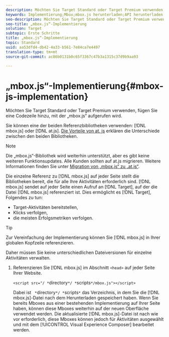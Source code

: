 ```yaml
---
description: Möchten Sie Target Standard oder Target Premium verwenden, fügen Sie eine Codezeile hinzu, mit der „mbox.js“ aufgerufen wird.
keywords: Implementierung;Mbox;mbox.js herunterladen;API herunterladen;mbox.js-API
seo-description: Möchten Sie Target Standard oder Target Premium verwenden, fügen Sie eine Codezeile hinzu, mit der „mbox.js“ aufgerufen wird.
seo-title: „mbox.js“-Implementierung
solution: Target
subtopic: Erste Schritte
title: „mbox.js“-Implementierung
topic: Standard
uuid: aa53dfd4-db42-4a33-b561-7e84ca7e4497
translation-type: tm+mt
source-git-commit: ac86b0131b0c65f3367c47b3a1315c37d9b9aa93

---
```



# „mbox.js“-Implementierung{#mbox-js-implementation}

Möchten Sie Target Standard oder Target Premium verwenden, fügen Sie eine Codezeile hinzu, mit der „mbox.js“ aufgerufen wird.

Sie können eine der beiden Referenzbibliotheken verwenden: [!DNL mbox.js] oder [!DNL at.js]. [Die Vorteile von at. js](/help/c-implementing-target/c-implementing-target-for-client-side-web/t-mbox-download/c-target-atjs-implementation/target-atjs-implementation.md#benefits) erklären die Unterschiede zwischen den beiden Bibliotheken.

>[!NOTE]
>
>Die „mbox.js“-Bibliothek wird weiterhin unterstützt, aber es gibt keine weiteren Funktionsupdates. Alle Kunden sollten auf at.js migrieren. Weitere Informationen finden Sie unter [Migration von „mbox.js“ zu „at.js“](../../../c-implementing-target/c-implementing-target-for-client-side-web/t-mbox-download/c-target-atjs-implementation/target-migrate-atjs.md#task_DE55DCE9AC2F49728395665DE1B1E6EA).

Die einzelne Referenz zu [!DNL mbox.js] auf jeder Seite stellt die Bibliotheken bereit, die für alle Ihre Aktivitäten erforderlich sind. [!DNL mbox.js] sendet auf jeder Seite einen Aufruf an [!DNL Target], auf der die Datei [!DNL mbox.js] referenziert ist. Dies ermöglicht es [!DNL Target], Folgendes zu tun:

* Target-Aktivitäten bereitstellen,
* Klicks verfolgen,
* die meisten Erfolgsmetriken verfolgen.

>[!TIP]
>
>Zur Vereinfachung der Implementierung können Sie [!DNL mbox.js] in Ihrer globalen Kopfzeile referenzieren.

Daher müssen Sie keine unterschiedlichen Dateiversionen für einzelne Aktivitäten verwalten.

1. Referenzieren Sie [!DNL mbox.js] im Abschnitt `<head>` auf jeder Seite Ihrer Website.

   `<script src="/ *`directory`*/ *`scripts`*/mbox.js"></script>`

   Dabei ist ` *`directory`*/ *`scripts`*` das Verzeichnis, in dem Sie die [!DNL mbox.js]-Datei nach dem Herunterladen gespeichert haben.
Wenn Sie bereits Mboxes aus einer bestehenden Implementierung auf Ihrer Seite haben, können diese Mboxes weiterhin auf der neuen Oberfläche verwendet werden. Die aktualisierte [!DNL mbox.js]-Datei ist nach wie vor erforderlich, diese Mboxes können jedoch für Aktivitäten ausgewählt und mit dem [!UICONTROL Visual Experience Composer] bearbeitet werden.